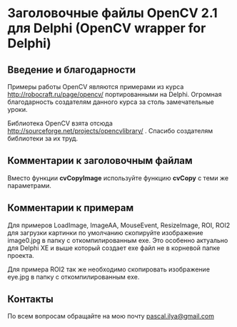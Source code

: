 # Заголовочные файлы OpenCV 2.1 для Delphi (OpenCV wrapper for Delphi) #

## Введение и благодарности ##

Примеры работы OpenCV являются примерами из курса http://robocraft.ru/page/opencv/ портированными на Delphi. Огромная благодарность создателям данного курса за столь замечательные уроки.

Библиотека OpenCV взята отсюда http://sourceforge.net/projects/opencvlibrary/ . Спасибо создателям библиотеки за их труд.

## Комментарии к заголовочным файлам ##
Вместо функции **cvCopyImage** используйте функцию **cvCopy** с теми же параметрами.

## Комментарии к примерам ##

Для примеров LoadImage, ImageAA, MouseEvent, ResizeImage, ROI, ROI2 для загрузки картинки по умолчанию скопируйте изображение image0.jpg в папку с откомпилированным exe. Это особенно актуально для Delphi XE и выше который создает exe файл не в корневой папке проекта.

Для примера ROI2 так же необходимо скопировать изображение eye.jpg в папку с откомпилированным exe.

## Контакты ##

По всем вопросам обращайте на мою почту pascal.ilya@gmail.com